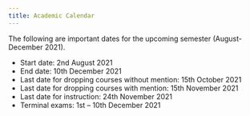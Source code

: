 ```yaml
---
title: Academic Calendar
---
```


The following are important dates for the upcoming semester (August-December 2021).

* Start date: 2nd August 2021
* End date: 10th December 2021
* Last date for dropping courses without mention: 15th October 2021
* Last date for dropping courses with mention: 15th November 2021
* Last date for instruction: 24th November 2021
* Terminal exams: 1st &ndash; 10th December 2021
